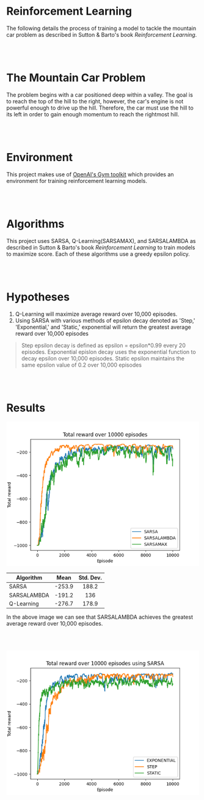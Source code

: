 # Reinforcement Learning

The following details the process of training a model to tackle the
mountain car problem as described in Sutton & Barto's book *Reinforcement Learning*.

<br></br>

# The Mountain Car Problem

The problem begins with a car positioned deep within a valley. The goal is to reach the top of the hill to the right, however, the car's engine is not powerful enough to drive up the hill. Therefore, the car must use the hill to its left in order to gain enough momentum to reach the rightmost hill.

<br></br>

# Environment

This project makes use of [OpenAI's Gym toolkit](https://gym.openai.com/) which provides an environment for training reinforcement learning models.

<br></br>

# Algorithms

This project uses SARSA, Q-Learning(SARSAMAX), and SARSALAMBDA as described in Sutton & Barto's book *Reinforcement Learning* to train models to maximize score. Each of these algorithms use a greedy epsilon policy.

<br></br>

# Hypotheses

1. Q-Learning will maximize average reward over 10,000 episodes.
2. Using SARSA with various methods of epsilon decay denoted as 'Step,' 'Exponential,' and 'Static,' exponential will return the greatest average reward over 10,000 episodes

> Step epsilon decay is defined as epsilon = epsilon*0.99 every 20 episodes.
> Exponential epislon decay uses the exponential function to decay epsilon 
> over 10,000 episodes. Static epsilon maintains the same epsilon value of 0.2 
> over 10,000 episodes

<br></br>

# Results

![img](learning_results.png)

| Algorithm | Mean | Std. Dev. |
| --------- | :--: | :-------: |
| SARSA     | -253.9 | 188.2   |
| SARSALAMBDA | -191.2 | 136   |
| Q-Learning | -276.7 | 178.9  |

In the above image we can see that SARSALAMBDA achieves the greatest average reward over 10,000 episodes. 

<br></br>

![img](/epsilon_tests/mountain_car_sarsa_varying_epsilon.png)